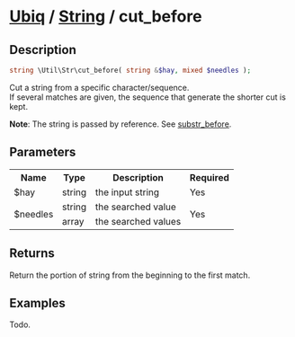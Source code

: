 [Ubiq](../index.md) / [String](../index.md#string) / cut_before
======


Description
-------- 

```php
string \Util\Str\cut_before( string &$hay, mixed $needles );
```

Cut a string from a specific character/sequence. <br>
If several matches are given, the sequence that generate the shorter cut is kept.

**Note**: The string is passed by reference. See [substr_before](./substr_before.md).



Parameters
--------

<table>
	<tr>
		<th>Name</th>
		<th>Type</th>
		<th>Description</th>
		<th>Required</th>
	</tr>
	<tr>
		<td>$hay</td>
		<td>string</td>
		<td>the input string</td>
		<td>Yes</td>
	</tr>
	<tr>
		<td rowspan="2">$needles</td>
		<td>string</td>
		<td>the searched value</td>
		<td rowspan="2">Yes</td>
	</tr>
	<tr>
		<td>array</td>
		<td>the searched values</td>
	</tr>
</table>



Returns
--------

Return the portion of string from the beginning to the first match.



Examples
--------

Todo.